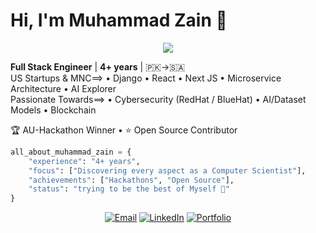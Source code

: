 # Hi, I'm Muhammad Zain 👋

<div align="center">
  <img src="https://readme-typing-svg.herokuapp.com/?font=Fira+Code&size=28&center=true&vCenter=true&width=450&height=50&duration=4000&lines=Senior+Full+Stack+Eng;" />
</div>

**Full Stack Engineer** | **4+ years** | 🇵🇰→🇸🇦  
US Startups & MNC==> • Django • React • Next JS • Microservice Architecture •   AI Explorer  
Passionate Towards==> • Cybersecurity (RedHat / BlueHat)  • AI/Dataset Models • Blockchain 
</n>

🏆 AU-Hackathon Winner • ⭐ Open Source Contributor 

```python
all_about_muhammad_zain = {
    "experience": "4+ years",
    "focus": ["Discovering every aspect as a Computer Scientist"],
    "achievements": ["Hackathons", "Open Source"],
    "status": "trying to be the best of Myself 🚀"
}
```

<div align="center">
  
[![Email](https://img.shields.io/badge/Get_in_Touch-4A5568?style=for-the-badge&logo=mail.ru&logoColor=white)](mailto:zainjatt.zj@gmail.com)
[![LinkedIn](https://img.shields.io/badge/Let's_Connect-0F172A?style=for-the-badge&logo=linkedin&logoColor=white)](https://www.linkedin.com/in/zain-shahbaz-874712165/)
[![Portfolio](https://img.shields.io/badge/View_Work-581C87?style=for-the-badge&logo=portfolio&logoColor=white)](https://www.craftwithzayn.pro/)
</div>

